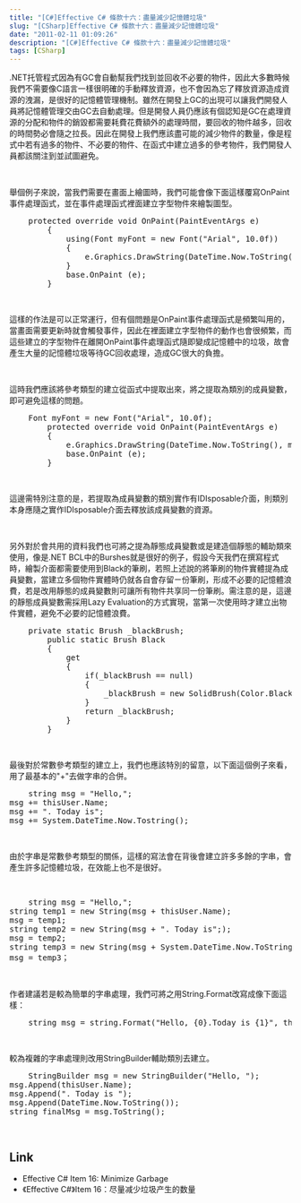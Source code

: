 ```yaml
---
title: "[C#]Effective C# 條款十六：盡量減少記憶體垃圾"
slug: "[CSharp]Effective C# 條款十六：盡量減少記憶體垃圾"
date: "2011-02-11 01:09:26"
description: "[C#]Effective C# 條款十六：盡量減少記憶體垃圾"
tags: [CSharp]
---
```


<p>
	.NET托管程式因為有GC會自動幫我們找到並回收不必要的物件，因此大多數時候我們不需要像C語言一樣很明確的手動釋放資源，也不會因為忘了釋放資源造成資源的洩漏，是很好的記憶體管理機制。雖然在開發上GC的出現可以讓我們開發人員將記憶體管理交由GC去自動處理。但是開發人員仍應該有個認知是GC在處理資源的分配和物件的銷毀都需要耗費花費額外的處理時間，要回收的物件越多，回收的時間勢必會隨之拉長。因此在開發上我們應該盡可能的減少物件的數量，像是程式中若有過多的物件、不必要的物件、在函式中建立過多的參考物件，我們開發人員都該關注到並試圖避免。</p>
<p>
	 </p>
<p>
	舉個例子來說，當我們需要在畫面上繪圖時，我們可能會像下面這樣覆寫OnPaint事件處理函式，並在事件處理函式裡面建立字型物件來繪製圖型。</p>
<div class="wlWriterSmartContent" id="scid:812469c5-0cb0-4c63-8c15-c81123a09de7:b84105d8-8951-401c-b1d1-193ccd66c09a" style="padding-bottom: 0px; margin: 0px; padding-left: 0px; padding-right: 0px; display: inline; float: none; padding-top: 0px">
	<pre class="c#" name="code">
	protected override void OnPaint(PaintEventArgs e)
        {
            using(Font myFont = new Font("Arial", 10.0f))
            {
                e.Graphics.DrawString(DateTime.Now.ToString(), myFont, Brushes.Black, new PointF(0, 0));
            }
            base.OnPaint (e);
        }</pre>
</div>
<p>
	 </p>
<p>
	這樣的作法是可以正常運行，但有個問題是OnPaint事件處理函式是頻繁叫用的，當畫面需要更新時就會觸發事件，因此在裡面建立字型物件的動作也會很頻繁，而這些建立的字型物件在離開OnPaint事件處理函式隨即變成記憶體中的垃圾，故會產生大量的記憶體垃圾等待GC回收處理，造成GC很大的負擔。</p>
<p>
	 </p>
<p>
	這時我們應該將參考類型的建立從函式中提取出來，將之提取為類別的成員變數，即可避免這樣的問題。</p>
<div class="wlWriterSmartContent" id="scid:812469c5-0cb0-4c63-8c15-c81123a09de7:e7e9bbef-6646-453d-aad3-bf3b7d169d48" style="padding-bottom: 0px; margin: 0px; padding-left: 0px; padding-right: 0px; display: inline; float: none; padding-top: 0px">
	<pre class="c#" name="code">
	Font myFont = new Font("Arial", 10.0f);
        protected override void OnPaint(PaintEventArgs e)
        {
            e.Graphics.DrawString(DateTime.Now.ToString(), myFont, Brushes.Black, new PointF(0, 0));
            base.OnPaint (e);
        }</pre>
</div>
<p>
	 </p>
<p>
	這邊需特別注意的是，若提取為成員變數的類別實作有IDIsposable介面，則類別本身應隨之實作IDIsposable介面去釋放該成員變數的資源。</p>
<p>
	 </p>
<p>
	另外對於會共用的資料我們也可將之提為靜態成員變數或是建造個靜態的輔助類來使用，像是.NET BCL中的Burshes就是很好的例子，假設今天我們在撰寫程式時，繪製介面都需要使用到Black的筆刷，若照上述說的將筆刷的物件實體提為成員變數，當建立多個物件實體時仍就各自會存留ㄧ份筆刷，形成不必要的記憶體浪費，若是改用靜態的成員變數則可讓所有物件共享同一份筆刷。需注意的是，這邊的靜態成員變數需採用Lazy Evaluation的方式實現，當第一次使用時才建立出物件實體，避免不必要的記憶體浪費。</p>
<div class="wlWriterSmartContent" id="scid:812469c5-0cb0-4c63-8c15-c81123a09de7:0f314283-1ed5-4399-8f0d-c57a1f7a0846" style="padding-bottom: 0px; margin: 0px; padding-left: 0px; padding-right: 0px; display: inline; float: none; padding-top: 0px">
	<pre class="c#" name="code">
	private static Brush _blackBrush;
        public static Brush Black
        {
            get
            {
                if(_blackBrush == null)
                {
                    _blackBrush = new SolidBrush(Color.Black);
                }
                return _blackBrush;
            }
        }</pre>
</div>
<p>
	 </p>
<p>
	最後對於常數參考類型的建立上，我們也應該特別的留意，以下面這個例子來看，用了最基本的"+"去做字串的合併。</p>
<div class="wlWriterSmartContent" id="scid:812469c5-0cb0-4c63-8c15-c81123a09de7:ecc4ebc9-e5d1-4875-bcc3-b0cb3a21c516" style="padding-bottom: 0px; margin: 0px; padding-left: 0px; padding-right: 0px; display: inline; float: none; padding-top: 0px">
	<pre class="c#" name="code">
	string msg = "Hello,";
msg += thisUser.Name;
msg += ". Today is";
msg += System.DateTime.Now.Tostring();</pre>
</div>
<p>
	 </p>
<p>
	由於字串是常數參考類型的關係，這樣的寫法會在背後會建立許多多餘的字串，會產生許多記憶體垃圾，在效能上也不是很好。</p>
<p>
	 </p>
<div class="wlWriterSmartContent" id="scid:812469c5-0cb0-4c63-8c15-c81123a09de7:10f1ed96-71bf-4465-9f7e-c3125cd10001" style="padding-bottom: 0px; margin: 0px; padding-left: 0px; padding-right: 0px; display: inline; float: none; padding-top: 0px">
	<pre class="c#" name="code">
	string msg = "Hello,";
string temp1 = new String(msg + thisUser.Name);
msg = temp1;
string temp2 = new String(msg + ". Today is";);
msg = temp2;
string temp3 = new String(msg + System.DateTime.Now.ToString());
msg = temp3；</pre>
</div>
<p>
	 </p>
<p>
	作者建議若是較為簡單的字串處理，我們可將之用String.Format改寫成像下面這樣：</p>
<div class="wlWriterSmartContent" id="scid:812469c5-0cb0-4c63-8c15-c81123a09de7:f6ebbd64-87a9-4c4f-86a1-b97a233b3791" style="padding-bottom: 0px; margin: 0px; padding-left: 0px; padding-right: 0px; display: inline; float: none; padding-top: 0px">
	<pre class="c#" name="code">
	string msg = string.Format("Hello, {0}.Today is {1}", thisUser.Name, DateTime.Now.ToString());</pre>
</div>
<p>
	 </p>
<p>
	較為複雜的字串處理則改用StringBuilder輔助類別去建立。</p>
<div class="wlWriterSmartContent" id="scid:812469c5-0cb0-4c63-8c15-c81123a09de7:a2c4ac96-277e-424c-b483-1b8edd96637a" style="padding-bottom: 0px; margin: 0px; padding-left: 0px; padding-right: 0px; display: inline; float: none; padding-top: 0px">
	<pre class="c#" name="code">
	StringBuilder msg = new StringBuilder("Hello, ");
msg.Append(thisUser.Name);
msg.Append(". Today is ");
msg.Append(DateTime.Now.ToString());
string finalMsg = msg.ToString();</pre>
</div>
<p>
	 </p>
<h2>
	Link</h2>
<ul>
	<li>
		Effective C# Item 16: Minimize Garbage</li>
	<li>
		《Effective C#》Item 16：尽量减少垃圾产生的数量</li>
</ul>
